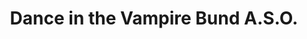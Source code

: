 --- 
title: "Dance in the Vampire Bund A.S.O."
publishdate: "2019-1-15T16:48:46+02:00"
src: "https://365manga.net/manga/dance-in-the-vampire-bund-a-s-o"
image: "https://data.365manga.net/images/thumbnails/32496-dance-in-the-vampire-bund-a-s-o.jpg"
description: " Third part of the story of Dance in the Vampire Bund, and direct continuation of Dance in the Vampire Bund - Scarlet Order. We return to the story of Mina Tepes, the princess of the vampires, and Akira Kaburagi Regendorf, her faithful guardian, in her search for the coexistence between vampires and humans."
---